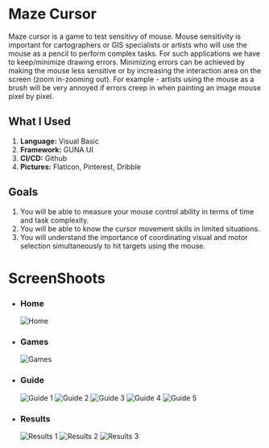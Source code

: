 # Maze Cursor

<p>Maze cursor is a game to test sensitivy of mouse. Mouse sensitivity is important for cartographers or GIS specialists or artists who will use the mouse as a pencil to perform complex tasks. For such applications we have to keep/minimize drawing errors. Minimizing errors can be achieved by making the mouse less sensitive or by increasing the interaction area on the screen (zoom in-zooming out). For example - artists using the mouse as a brush will be very annoyed if errors creep in when painting an image mouse pixel by pixel.</p>

<h2>What I Used</h2>
<ol>
  <li><b>Language:</b> Visual Basic</li>
  <li><b>Framework:</b> GUNA UI</li>
  <li><b>CI/CD:</b> Github</li>
  <li><b>Pictures:</b> Flaticon, Pinterest, Dribble</li>
</ol>

<h2>Goals</h2>
<ol>
  <li>You will be able to measure your mouse control ability in terms of time and task complexity.</li>
  <li>You will be able to know the cursor movement skills in limited situations.</li>
  <li>You will understand the importance of coordinating visual and motor selection simultaneously to hit targets using the mouse.</li>
</ol>

<h1>ScreenShoots</h1>
<ul>
  <li>
    <h3>Home</h3>
    <img src="https://user-images.githubusercontent.com/84588706/150046282-ea8d07c7-8bca-45b7-9ef6-68e80df843bc.jpg" alt="Home">
  </li>
  <li>
    <h3>Games</h3>
    <img src="https://user-images.githubusercontent.com/84588706/150046309-7728e118-884f-41d8-88f4-0afeab3583ae.jpg" alt="Games">
  </li>
  <li>
    <h3>Guide</h3>
    <img src="https://user-images.githubusercontent.com/84588706/150046337-417526ff-e452-4a4f-ad9b-95a9907f8f49.jpg" alt="Guide 1">
    <img src="https://user-images.githubusercontent.com/84588706/150046365-0f346fed-e726-4b26-830c-633ee77c1c21.jpg" alt="Guide 2">
    <img src="https://user-images.githubusercontent.com/84588706/150046411-89b749d4-8ba5-4989-9310-bb696a6738cc.jpg" alt="Guide 3">
    <img src="https://user-images.githubusercontent.com/84588706/150046451-d53e3c2d-4f63-472b-894e-c6c6e0b75db3.jpg" alt="Guide 4">
    <img src="https://user-images.githubusercontent.com/84588706/150272684-6e3996bc-fe1c-4164-8216-857bb87536da.jpg" alt="Guide 5">
  </li>
  <li>
    <h3>Results</h3>
    <img src="https://user-images.githubusercontent.com/84588706/150272720-228bf25a-7b77-468f-a6dd-af0a954657b1.jpg" alt="Results 1">
    <img src="https://user-images.githubusercontent.com/84588706/150272754-bb6108aa-da5b-4fa4-91de-02dc5c78779a.jpg" alt="Results 2">
    <img src="https://user-images.githubusercontent.com/84588706/150272789-93582507-871e-43b2-8638-a0317d2dc97f.jpg" alt="Results 3">
  </li>
</ul>
